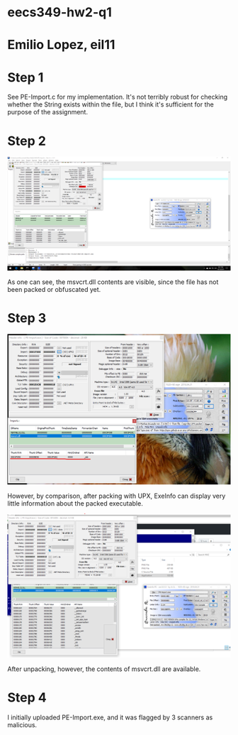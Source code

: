 # eecs349-hw2-q1
# Emilio Lopez, eil11

# Step 1
See PE-Import.c for my implementation. It's not terribly robust for checking whether the String exists within the file, but I think it's sufficient for the purpose of the assignment. 

# Step 2

![](importtable.PNG)

As one can see, the msvcrt.dll contents are visible, since the file has not been packed or obfuscated yet. 

# Step 3

![](packed-importtable.png)

However, by comparison, after packing with UPX, ExeInfo can display very little information about the packed executable. 

![](unpacked-importtable.png)

After unpacking, however, the contents of msvcrt.dll are available. 

# Step 4

I initially uploaded PE-Import.exe, and it was flagged by 3 scanners as malicious. 